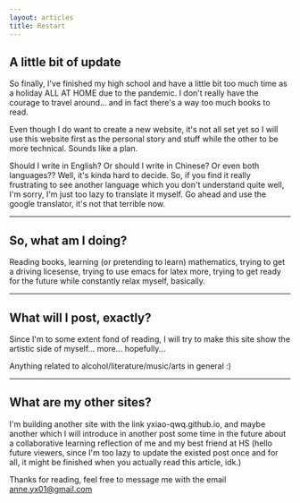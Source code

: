 ```yaml
---
layout: articles
title: Restart
---
```

## A little bit of update

So finally, I've finished my high school and have a little bit too much time as a holiday ALL AT HOME due to the pandemic. I don't really have the courage to travel around... and in fact there's a way too much books to read. 

Even though I do want to create a new website, it's not all set yet so I will use this website first as the personal story and stuff while the other to be more technical. Sounds like a plan. 

Should I write in English? Or should I write in Chinese? Or even both languages?? Well, it's kinda hard to decide. So, if you find it really frustrating to see another language which you don't understand quite well, I'm sorry, I'm just too lazy to translate it myself. Go ahead and use the google translator, it's not that terrible now.

---

## So, what am I doing?

Reading books, learning (or pretending to learn) mathematics, trying to get a driving licesense, trying to use emacs for latex more, trying to get ready for the future while constantly relax myself, basically.

---

## What will I post, exactly?

Since I'm to some extent fond of reading, I will try to make this site show the artistic side of myself... more... hopefully... 

Anything related to alcohol/literature/music/arts in general :)

---

## What are my other sites?

I'm building another site with the link yxiao-qwq.github.io, and maybe another which I will introduce in another post some time in the future about a collaborative learning reflection of me and my best friend at HS (hello future viewers, since I'm too lazy to update the existed post once and for all, it might be finished when you actually read this article, idk.) 

Thanks for reading, feel free to message me with the email anne.yx01@gmail.com

